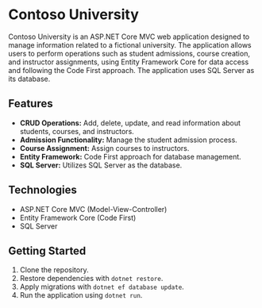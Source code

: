 # Contoso University

Contoso University is an ASP.NET Core MVC web application designed to manage information related to a fictional university. The application allows users to perform operations such as student admissions, course creation, and instructor assignments, using Entity Framework Core for data access and following the Code First approach. The application uses SQL Server as its database.

## Features
- **CRUD Operations:** Add, delete, update, and read information about students, courses, and instructors.
- **Admission Functionality:** Manage the student admission process.
- **Course Assignment:** Assign courses to instructors.
- **Entity Framework:** Code First approach for database management.
- **SQL Server:** Utilizes SQL Server as the database.

## Technologies
- ASP.NET Core MVC (Model-View-Controller)
- Entity Framework Core (Code First)
- SQL Server

## Getting Started
1. Clone the repository.
2. Restore dependencies with `dotnet restore`.
3. Apply migrations with `dotnet ef database update`.
4. Run the application using `dotnet run`.


